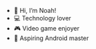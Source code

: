 - 👋 Hi, I’m Noah!
- 💻 Technology lover
- 🎮 Video game enjoyer
- 🥇 Aspiring Android master
<!-- 📫 You can reach out to me by emailing -->

<!---
Noahboa27/Noahboa27 is a ✨ special ✨ repository because its `README.md` (this file) appears on your GitHub profile.
You can click the Preview link to take a look at your changes.
--->

